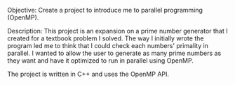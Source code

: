 Objective: 
Create a project to introduce me to parallel programming (OpenMP).

Description:
This project is an expansion on a prime number generator that I created for a textbook problem I solved.
The way I initially wrote the program led me to think that I could check each numbers' primality in parallel.
I wanted to allow the user to generate as many prime numbers as they want and have it optimized to run in parallel using OpenMP.

The project is written in C++ and uses the OpenMP API.
